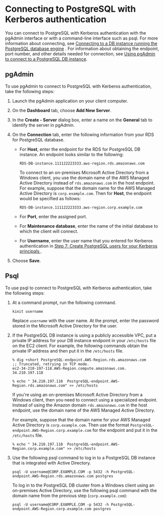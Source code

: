 # Connecting to PostgreSQL with Kerberos authentication<a name="postgresql-kerberos-connecting"></a>

You can connect to PostgreSQL with Kerberos authentication with the pgAdmin interface or with a command\-line interface such as psql\. For more information about connecting, see  [Connecting to a DB instance running the PostgreSQL database engine](USER_ConnectToPostgreSQLInstance.md)  \. For information about obtaining the endpoint, port number, and other details needed for connection, see [Using pgAdmin to connect to a PostgreSQL DB instance](CHAP_GettingStarted.CreatingConnecting.PostgreSQL.md#CHAP_GettingStarted.Connecting.PostgreSQL.pgAdmin)\. 

## pgAdmin<a name="collapsible-section-pgAdmin"></a>

To use pgAdmin to connect to PostgreSQL with Kerberos authentication, take the following steps:

1. Launch the pgAdmin application on your client computer\.

1. On the **Dashboard** tab, choose **Add New Server**\.

1. In the **Create \- Server** dialog box, enter a name on the **General** tab to identify the server in pgAdmin\.

1. On the **Connection** tab, enter the following information from your RDS for PostgreSQL database\. 
   + For **Host**, enter the endpoint for the RDS for PostgreSQL DB instance\. An endpoint looks similar to the following:

     ```
     RDS-DB-instance.111122223333.aws-region.rds.amazonaws.com
     ```

     To connect to an on\-premises Microsoft Active Directory from a Windows client, you use the domain name of the AWS Managed Active Directory instead of `rds.amazonaws.com` in the host endpoint\. For example, suppose that the domain name for the AWS Managed Active Directory is `corp.example.com`\. Then for **Host**, the endpoint would be specified as follows: 

     ```
     RDS-DB-instance.111122223333.aws-region.corp.example.com
     ```
   + For **Port**, enter the assigned port\. 
   + For **Maintenance database**, enter the name of the initial database to which the client will connect\.
   + For **Username**, enter the user name that you entered for Kerberos authentication in [ Step 7: Create PostgreSQL users for your Kerberos principals ](postgresql-kerberos-setting-up.md#postgresql-kerberos-setting-up.create-logins)\. 

1. Choose **Save**\.

## Psql<a name="collapsible-section-psql"></a>

To use psql to connect to PostgreSQL with Kerberos authentication, take the following steps:

1. At a command prompt, run the following command\.

   ```
   kinit username                
   ```

   Replace *`username`* with the user name\. At the prompt, enter the password stored in the Microsoft Active Directory for the user\.

1. If the PostgreSQL DB instance is using a publicly accessible VPC, put a private IP address for your DB instance endpoint in your `/etc/hosts` file on the EC2 client\. For example, the following commands obtain the private IP address and then put it in the `/etc/hosts` file\.

   ```
   % dig +short PostgreSQL-endpoint.AWS-Region.rds.amazonaws.com  
   ;; Truncated, retrying in TCP mode.
   ec2-34-210-197-118.AWS-Region.compute.amazonaws.com.
   34.210.197.118 
   
   % echo " 34.210.197.118  PostgreSQL-endpoint.AWS-Region.rds.amazonaws.com" >> /etc/hosts
   ```

   If you're using an on\-premises Microsoft Active Directory from a Windows client, then you need to connect using a specialized endpoint\. Instead of using the Amazon domain `rds.amazonaws.com` in the host endpoint, use the domain name of the AWS Managed Active Directory\.

   For example, suppose that the domain name for your AWS Managed Active Directory is `corp.example.com`\. Then use the format `PostgreSQL-endpoint.AWS-Region.corp.example.com` for the endpoint and put it in the `/etc/hosts` file\.

   ```
   % echo " 34.210.197.118  PostgreSQL-endpoint.AWS-Region.corp.example.com" >> /etc/hosts
   ```

1. Use the following psql command to log in to a PostgreSQL DB instance that is integrated with Active Directory\. 

   ```
   psql -U username@CORP.EXAMPLE.COM -p 5432 -h PostgreSQL-endpoint.AWS-Region.rds.amazonaws.com postgres
   ```

   To log in to the PostgreSQL DB cluster from a Windows client using an on\-premises Active Directory, use the following psql command with the domain name from the previous step \(`corp.example.com`\):

   ```
   psql -U username@CORP.EXAMPLE.COM -p 5432 -h PostgreSQL-endpoint.AWS-Region.corp.example.com postgres
   ```